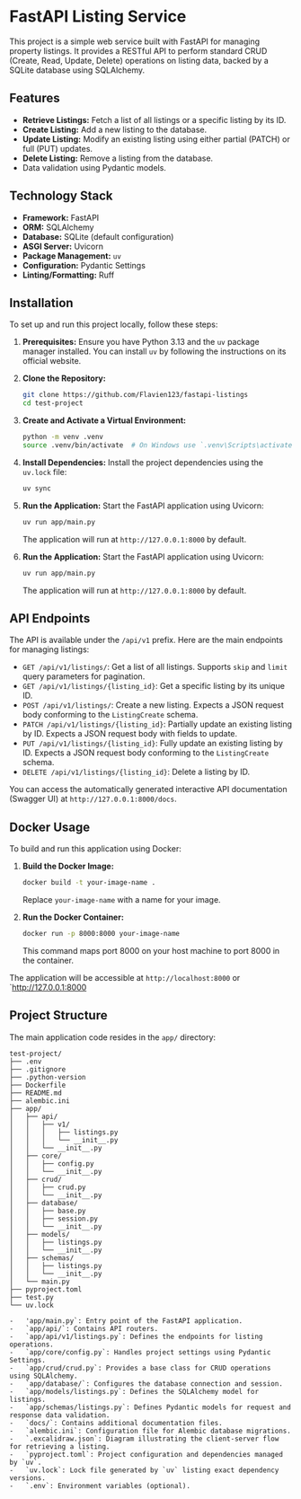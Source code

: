 # FastAPI Listing Service

This project is a simple web service built with FastAPI for managing property listings. It provides a RESTful API to perform standard CRUD (Create, Read, Update, Delete) operations on listing data, backed by a SQLite database using SQLAlchemy.

## Features

- **Retrieve Listings:** Fetch a list of all listings or a specific listing by its ID.
- **Create Listing:** Add a new listing to the database.
- **Update Listing:** Modify an existing listing using either partial (PATCH) or full (PUT) updates.
- **Delete Listing:** Remove a listing from the database.
- Data validation using Pydantic models.

## Technology Stack

- **Framework:** FastAPI
- **ORM:** SQLAlchemy
- **Database:** SQLite (default configuration)
- **ASGI Server:** Uvicorn
- **Package Management:** `uv`
- **Configuration:** Pydantic Settings
- **Linting/Formatting:** Ruff

## Installation

To set up and run this project locally, follow these steps:

1.  **Prerequisites:** Ensure you have Python 3.13 and the `uv` package manager installed. You can install `uv` by following the instructions on its official website.

2.  **Clone the Repository:**
    ```bash
    git clone https://github.com/Flavien123/fastapi-listings
    cd test-project
    ```

3.  **Create and Activate a Virtual Environment:**
    ```bash
    python -m venv .venv
    source .venv/bin/activate  # On Windows use `.venv\Scripts\activate`
    ```

4.  **Install Dependencies:**
    Install the project dependencies using the `uv.lock` file:
    ```bash
    uv sync
    ```

5.  **Run the Application:**
    Start the FastAPI application using Uvicorn:
    ```bash
    uv run app/main.py
    ```
    The application will run at `http://127.0.0.1:8000` by default.

5.  **Run the Application:**
    Start the FastAPI application using Uvicorn:
    ```bash
    uv run app/main.py
    ```
    The application will run at `http://127.0.0.1:8000` by default.

## API Endpoints

The API is available under the `/api/v1` prefix. Here are the main endpoints for managing listings:

-   `GET /api/v1/listings/`: Get a list of all listings. Supports `skip` and `limit` query parameters for pagination.
-   `GET /api/v1/listings/{listing_id}`: Get a specific listing by its unique ID.
-   `POST /api/v1/listings/`: Create a new listing. Expects a JSON request body conforming to the `ListingCreate` schema.
-   `PATCH /api/v1/listings/{listing_id}`: Partially update an existing listing by ID. Expects a JSON request body with fields to update.
-   `PUT /api/v1/listings/{listing_id}`: Fully update an existing listing by ID. Expects a JSON request body conforming to the `ListingCreate` schema.
-   `DELETE /api/v1/listings/{listing_id}`: Delete a listing by ID.

You can access the automatically generated interactive API documentation (Swagger UI) at `http://127.0.0.1:8000/docs`.

## Docker Usage

To build and run this application using Docker:

1.  **Build the Docker Image:**
    ```bash
    docker build -t your-image-name .
    ```
    Replace `your-image-name` with a name for your image.

2.  **Run the Docker Container:**
    ```bash
    docker run -p 8000:8000 your-image-name
    ```
    This command maps port 8000 on your host machine to port 8000 in the container.

The application will be accessible at `http://localhost:8000` or `http://127.0.0.1:8000

## Project Structure

The main application code resides in the `app/` directory:

```/dev/null/path
test-project/
├── .env
├── .gitignore
├── .python-version
├── Dockerfile
├── README.md
├── alembic.ini
├── app/
│   ├── api/
│   │   ├── v1/
│   │   │   ├── listings.py
│   │   │   └── __init__.py
│   │   └── __init__.py
│   ├── core/
│   │   ├── config.py
│   │   └── __init__.py
│   ├── crud/
│   │   ├── crud.py
│   │   └── __init__.py
│   ├── database/
│   │   ├── base.py
│   │   ├── session.py
│   │   └── __init__.py
│   ├── models/
│   │   ├── listings.py
│   │   └── __init__.py
│   ├── schemas/
│   │   ├── listings.py
│   │   └── __init__.py
│   └── main.py
├── pyproject.toml
├── test.py
└── uv.lock

-   'app/main.py`: Entry point of the FastAPI application.
-   `app/api/`: Contains API routers.
-   `app/api/v1/listings.py`: Defines the endpoints for listing operations.
-   `app/core/config.py`: Handles project settings using Pydantic Settings.
-   `app/crud/crud.py`: Provides a base class for CRUD operations using SQLAlchemy.
-   `app/database/`: Configures the database connection and session.
-   `app/models/listings.py`: Defines the SQLAlchemy model for listings.
-   `app/schemas/listings.py`: Defines Pydantic models for request and response data validation.
-   `docs/`: Contains additional documentation files.
-   `alembic.ini`: Configuration file for Alembic database migrations.
-   `.excalidraw.json`: Diagram illustrating the client-server flow for retrieving a listing.
-   `pyproject.toml`: Project configuration and dependencies managed by `uv`.
-   `uv.lock`: Lock file generated by `uv` listing exact dependency versions.
-   `.env`: Environment variables (optional).